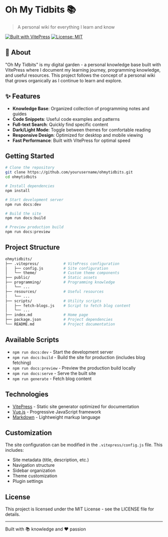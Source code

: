 # Oh My Tidbits 📚

> A personal wiki for everything I learn and know

[![Built with VitePress](https://img.shields.io/badge/Built%20with-VitePress-646CFF?style=flat&logo=vite)](https://vitepress.dev/)
[![License: MIT](https://img.shields.io/badge/License-MIT-yellow.svg)](https://opensource.org/licenses/MIT)

## 🌱 About

"Oh My Tidbits" is my digital garden - a personal knowledge base built with VitePress where I document my learning journey, programming knowledge, and useful resources. This project follows the concept of a personal wiki that grows organically as I continue to learn and explore.

## ✨ Features

- **Knowledge Base**: Organized collection of programming notes and guides
- **Code Snippets**: Useful code examples and patterns
- **Full-text Search**: Quickly find specific content
- **Dark/Light Mode**: Toggle between themes for comfortable reading
- **Responsive Design**: Optimized for desktop and mobile viewing
- **Fast Performance**: Built with VitePress for optimal speed

## Getting Started

```bash
# Clone the repository
git clone https://github.com/yourusername/ohmytidbits.git
cd ohmytidbits

# Install dependencies
npm install

# Start development server
npm run docs:dev

# Build the site
npm run docs:build

# Preview production build
npm run docs:preview
```

## Project Structure

```bash
ohmytidbits/
├── .vitepress/           # VitePress configuration
│   ├── config.js         # Site configuration
│   └── theme/            # Custom theme components
├── public/               # Static assets
├── programming/          # Programming knowledge
│   └── ...
├── resources/            # Useful resources
│   └── ...
├── scripts/              # Utility scripts
│   ├── fetch-blogs.js    # Script to fetch blog content
│   └── ...
├── index.md              # Home page
├── package.json          # Project dependencies
└── README.md             # Project documentation
```

## Available Scripts

- `npm run docs:dev` - Start the development server
- `npm run docs:build` - Build the site for production (includes blog fetching)
- `npm run docs:preview` - Preview the production build locally
- `npm run docs:serve` - Serve the built site
- `npm run generate` - Fetch blog content

## Technologies

- [VitePress](https://vitepress.dev/) - Static site generator optimized for documentation
- [Vue.js](https://vuejs.org/) - Progressive JavaScript framework
- [Markdown](https://www.markdownguide.org/) - Lightweight markup language

## Customization

The site configuration can be modified in the `.vitepress/config.js` file. This includes:

- Site metadata (title, description, etc.)
- Navigation structure
- Sidebar organization
- Theme customization
- Plugin settings

## License

This project is licensed under the MIT License - see the LICENSE file for details.

---

Built with 📚 knowledge and ❤️ passion
